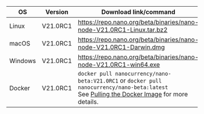 | OS | Version | Download link/command |
|----|---------|---------------|
| Linux | V21.0RC1 | https://repo.nano.org/beta/binaries/nano-node-V21.0RC1-Linux.tar.bz2 |
| macOS | V21.0RC1 | https://repo.nano.org/beta/binaries/nano-node-V21.0RC1-Darwin.dmg |
| Windows | V21.0RC1 | https://repo.nano.org/beta/binaries/nano-node-V21.0RC1-win64.exe |
| Docker | V21.0RC1 | `docker pull nanocurrency/nano-beta:V21.0RC1` or `docker pull nanocurrency/nano-beta:latest`<br />See [Pulling the Docker Image](../running-a-node/beta-network.md#pulling-the-docker-image) for more details. |